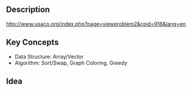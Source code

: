 
## Description
http://www.usaco.org/index.php?page=viewproblem2&cpid=916&lang=en

## Key Concepts
 - Data Structure: Array/Vector
 - Algorithm: Sort/Swap, Graph Coloring, Greedy

## Idea
